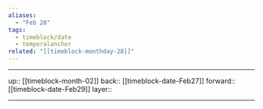 ```yaml
---
aliases:
  - "Feb 28"
tags:
  - timeblock/date
  - temporalanchor
related: "[[timeblock-monthday-28]]"
---
```




***

up:: [[timeblock-month-02]]
back:: [[timeblock-date-Feb27]]
forward:: [[timeblock-date-Feb29]]
layer:: 

***
